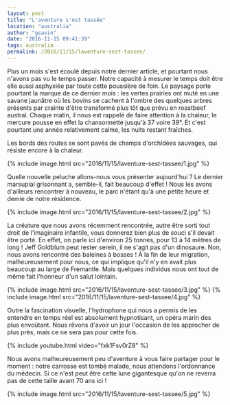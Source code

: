 ```yaml
---
layout: post
title: "L'aventure s'est tassée"
location: "australia"
author: "gsavin"
date: "2016-11-15 09:41:39"
tags: australia
permalink: /2016/11/15/laventure-sest-tassee/
---
```

Plus un mois s'est écoulé depuis notre dernier article, et pourtant nous n'avons pas vu le temps passer. Notre capacité à mesurer le temps doit être elle aussi asphyxiée par toute cette poussière de foin. Le paysage porte pourtant la marque de ce dernier mois : les vertes prairies ont muté en une savane jaunâtre où les bovins se cachent à l'ombre des quelques arbres présents par crainte d'être transformé plus tôt que prévu en roastbeef austral. Chaque matin, il nous est rappelé de faire attention à la chaleur, le mercure pousse en effet la chansonnette jusqu'à 37 voire 39°. Et c'est pourtant une année relativement calme, les nuits restant fraîches. 

Les bords des routes se sont pavés de champs d'orchidées sauvages, qui résiste encore à la chaleur.

{% include image.html src="2016/11/15/laventure-sest-tassee/1.jpg" %}

Quelle nouvelle peluche allons-nous vous présenter aujourd'hui ? Le dernier marsupial grisonnant a, semble-il, fait beaucoup d'effet ! Nous les avons d'ailleurs rencontrer à nouveau, le parc n'étant qu'à une petite heure et demie de notre résidence.

{% include image.html src="2016/11/15/laventure-sest-tassee/2.jpg" %}

La créature que nous avons récemment rencontrée, autre être sorti tout droit de l'imaginaire infantile, vous donnerez bien plus de souci s'il devait être porté. En effet, on parle ici d'environ 25 tonnes, pour 13 à 14 mètres de long ! Jeff Goldblum peut rester serein, il ne s'agit pas d'un dinosaure. Non, nous avons rencontré des baleines à bosses ! À la fin de leur migration, malheureusement pour nous, ce qui implique qu'il n'y en avait plus beaucoup au large de Fremantle. Mais quelques individus nous ont tout de même fait l'honneur d'un salut lointain.

{% include image.html src="2016/11/15/laventure-sest-tassee/3.jpg" %}
{% include image.html src="2016/11/15/laventure-sest-tassee/4.jpg" %}

Outre la fascination visuelle, l'hydrophone qui nous a permis de les entendre en temps réel est absolument hypnotisant, un opéra marin des plus envoûtant. Nous rêvons d'avoir un jour l'occasion de les approcher de plus près, mais ce ne sera pas pour cette fois.

{% include youtube.html video="fxk1Fsv0rZ8" %}

Nous avons malheureusement peu d'aventure à vous faire partager pour le moment : notre carrosse est tombé malade, nous attendons l'ordonnance du médecin. Si ce n'est peut être cette lune gigantesque qu'on ne reverra pas de cette taille avant 70 ans ici !

{% include image.html src="2016/11/15/laventure-sest-tassee/5.jpg" %}
